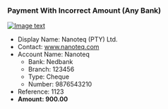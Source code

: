 ### Payment With Incorrect Amount (Any Bank)

[![Image text]({{site.baseurl}}/assets/img/payment_amount_error.png)](https://preprod.nanoteq.com/any/qrinfo?qrstring=TlEyMQpOYW5vdGVxIChQVFkpIEx0ZC4Kd3d3Lm5hbm90ZXEuY29tCk5hbm90ZXEKTmVkYmFuawoxMjM0NTYKQ2hlcXVlCjk4NzY1NDMyMTAKMEJDREZHOQoxCjExMjMKOTAwLjAwCnd3dy5ncmVlbmJhbmsuY29tClhYSERxVFZ3cjlJRXBwMlpXQnVFMWk0aVlPeTZKWCtOa0FJS2s1ai9DZzBDQ3pZYkJWN0FzT1UxTkdaWENSNEtNU1k2cHlFNGhheU12TnNnR1pCbGQvWT0=)

- Display Name: Nanoteq (PTY) Ltd.
- Contact: www.nanoteq.com
- Account Name: Nanoteq
  - Bank: Nedbank
  - Branch: 123456
  - Type: Cheque
  - Number: 9876543210
- Reference: 1123
- **Amount: 900.00**
